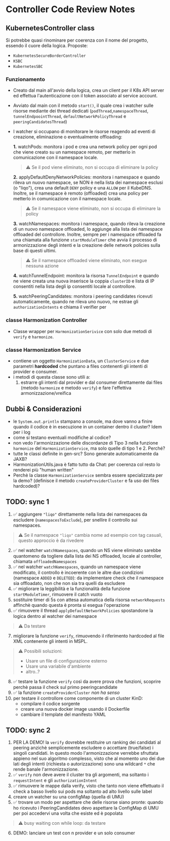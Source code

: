 # Controller Code Review Notes
## KubernetesController class
Si potrebbe quasi rinominare per coerenza con il nome del progetto, essendo il cuore della logica. Proposte:
- `KubernetesSecureBorderController`
- `KSBC`
- `KubernetesSBC`

### Funzionamento
- Creato dal main all'avvio della logica, crea un client per il K8s API server ed effettua l'autenticazione con il token associato al service account.
- Avviato dal main con il metodo `start()`, il quale crea i watcher sulle risorse mediante dei thread dedicati (`podThread`,`namespaceThread`, `tunnelEndpoointThread`, `defaultNetworkPolicyThread` e `peeringCandidatesThread`)
- I watcher si occupano di monitorare le risorse reagendo ad eventi di creazione, eliminazione o eventualmente offloading:
    
    **1.** watchPods: monitora i pod e crea una network policy per ogni pod che viene creato su un namespace remoto, per metterlo in comunicazione con il namespace locale.
    >   ⚠️ Se il pod viene eliminato, non si occupa di eliminare la policy

    **2.** applyDefaultDenyNetworkPolicies: monitora i namespace e quando rileva un nuovo namespace, se NON è nella lista dei namespace esclusi (o "liqo"), crea una default `DENY` policy e una `ALLOW` per il KubeDNS. Inoltre, se il namespace è remoto (offloaded) crea una policy per metterlo in comunicazione con il namespace locale.
                
    >   ⚠️ Se il namespace viene eliminato, non si occupa di eliminare la policy

    **3.** watchNamespaces: monitora i namespace, quando rileva la creazione di un nuovo namespace offloaded, lo aggiunge alla lista dei namespace offloaded del controllore. Inoltre, sempre per i namespace offloaded fa una chiamata alla funzione `startModuleTimer` che avvia il processo di armonizzazione degli intenti e la creazione delle network policies sulla base di questi ultimi.
                
    >   ⚠️ Se il namespace offloaded viene eliminato, non esegue nessuna azione

    **4.** watchTunnelEndpoint: monitora la risorsa `TunnelEndpoint` e quando ne viene creata una nuova inserisce la coppia `clusterID` e lista di IP consentiti nella lista degli ip consentiti locale al controllore. 

    **5.** watchPeeringCandidates: monitora i peering candidates ricevuti automaticamente, quando ne rileva uno nuovo, ne estrae gli `authorizationIntents` e chiama il verifier per 

### classe Harmonization Controller 
- Classe wrapper per `HarmonizationSerivice` con solo due metodi di `verify` e `harmonize`.

### classe Harmonization Service
- contiene un oggetto `HarmonizationData`, un `ClusterService` e due parametri **hardcoded** che puntano a files contenenti gli intenti di provider e consumer.
- i metodi di questa classe sono utili a:
    1. estrarre gli intenti dal provider e dal consumer direttamente dai files (metodo `harmonize` e metodo `verify`) e fare l'effettiva armonizzazione/vreifica

## Dubbi & Considerazioni
- le `System.out.println` stampano a console, ma dove vanno a finire quando il codice è in esecuzione in un container dentro il cluster? Idem per i log
- come si testano eventuali modifiche al codice?
- non vedo l'armonizzazione delle discordanze di Tipo 3 nella funzione `harmonize` del `HarmonizationService`, ma solo quelle di tipo 1 e 2. Perché?
- tutte le classi definite in gen-src? Sono generate automaticamente da JAXB?
- HarmonizationUtils.java è fatto tutto da Chat: per coerenza col resto lo renderei più "human written"
- Perchè la classe `HarmonizationService` sembra essere specializzata per la demo? (definisce il metodo `createProviderCluster` e fa uso dei files hardcoded)?

## TODO: sync 1
1. ✅ aggiungere `"liqo"` direttamente nella lista dei namespaces da escludere (`namespacesToExclude`), per snellire il controllo sui namespaces.
>   ⚠️ Se il namespace `"liqo"` cambia nome ad esempio con tag casuali, questo approccio è da rivedere
2. ✅ nel watcher `watchNamespaces`, quando un NS viene eliminato sarebbe quantomeno da togliere dalla lista dei NS offloaded, locale al controller, chiamata `offloadedNamespaces`
3. ✅ nel watcher `watchNamespaces`, quando un namespace viene modificato, il controllo è incoerente con le altre due condizioni (namespace `ADDED` e `DELETED`): da implementare check che il namespace sia offloadato, non che non sia tra quelli da escludere
4. ✅ migliorare la leggibilità e la funzionalità della funzione `startModuleTimer`, rimuovere il catch vuoto
5.  sostituire timer di 5s con attesa automatica della risorsa `networkRequests` affinchè quando questa è pronta si esegua l'operazione
6. ✅ rimuovere il thread `applyDefaultNetworkPolicies` spostandone la logica dentro al watcher dei namespace
>   ⚠️ Da testare
7. migliorare la funzione `verify`, rimuovendo il riferimento hardcoded al file XML contenente gli intenti in MSPL.
>   ⚠️ Possibili soluzioni:
>    - Usare un file di configurazione esterno
>    - Usare una variabile d'ambiente
>    - altro..?
8. ✅ testare la funzione `verify` così da avere prova che funzioni, scoprire perchè passa il check sul primo peeringcandidate
9. ✅ la funzione `createProviderCluster` *non ha senso* 
10. per testare il controllore come componente di un cluster KinD: 
    - compilare il codice sorgente
    - creare una nuova docker image usando il Dockerfile
    - cambiare il template del manifesto YAML

## TODO: sync 2
1. PER LA DEMO! la `verify` dovrebbe restituire un ranking dei candidati al peering anzichè semplicemente escludere o accettare (true/false) i singoli candidati. In questo modo l'armonizzazione verrebbe sfruttata appieno nel suo algoritmo complesso, visto che al momento uno dei due lati degli intenti (richiesta o autorizzazione) sono una wildcard `*` che rende banale l'armonizzazione.
2. ✅ `verify` non deve avere il cluster tra gli argomenti, ma soltanto i `requestIntent` e gli `authorizationIntent`
3. ✅ rimuovere le mappe dalla verify, visto che tanto non viene effettuato il check a basso livello sui pods ma soltanto ad alto livello sulle label
4.  creare un watcher su una configMap (quella di UMU)
5. ✅ trovare un modo per aspettare che delle risorse siano pronte: quando ho ricevuto i PeeringCandidates devo aspettare la ConfigMap di UMU per poi accedervi una volta che esiste ed è popolata
>   ⚠️ busy waiting con while loop: da testare
6. DEMO: lanciare un test con n provider e un solo consumer 
